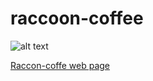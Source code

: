 # raccoon-coffee 
![alt text](https://raccoon-coffee.com/img/enot.svg "Raccoon logo")

[Raccon-coffe web page](https://raccoon-coffee.com "Raccoon-coffee Homepage")
